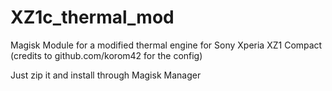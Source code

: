 # XZ1c_thermal_mod
Magisk Module for a modified thermal engine for Sony Xperia XZ1 Compact (credits to github.com/korom42 for the config)

Just zip it and install through Magisk Manager
